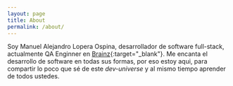 ```yaml
---
layout: page
title: About
permalink: /about/
---
```


Soy Manuel Alejandro Lopera Ospina, desarrollador de software full-stack, actualmente QA Enginner en [Brainz][brainz]{:target="_blank"}. Me encanta el desarrollo de software en todas sus formas, por eso estoy aqui, para compartir lo poco que sé de este *dev-universe* y al mismo tiempo aprender de todos ustedes.

[brainz]: https://brainz.co